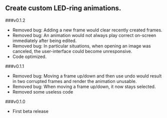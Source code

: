 ## Create custom LED-ring animations.

###v0.1.2
* Removed bug: Adding a new frame would clear recently created frames.
* Removed bug: An animation would not always play correct on-screen immediately after being edited.
* Removed bug: In particular situations, when opening an image was canceled, the user-interface could become unresponsive.
* Code optimized.

###v0.1.1
* Removed bug: Moving a frame up/down and then use undo would result in two corrupted frames and render the animation unusable.
* Removed bug: When moving a frame up/down, it now stays selected.
* Removed some useless code

###v0.1.0
* First beta release
